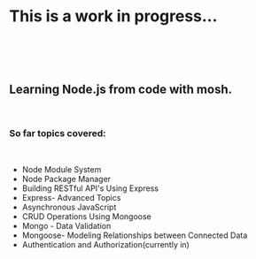 <h1>This is a work in progress...<h1/> <br/>
<h2>Learning Node.js from code with mosh.</h2> <br/>
<h3>So far topics covered:</h3><br/>
<ul>
  <li> Node Module System</li>
  <li> Node Package Manager</li>
  <li> Building RESTful API's Using Express</li>
  <li> Express- Advanced Topics</li>
  <li> Asynchronous JavaScript</li>
  <li> CRUD Operations Using Mongoose</li>
  <li> Mongo - Data Validation</li>
  <li> Mongoose- Modeling Relationships between Connected Data</li>
  <li> Authentication and Authorization(currently in)</li>
</ul>
